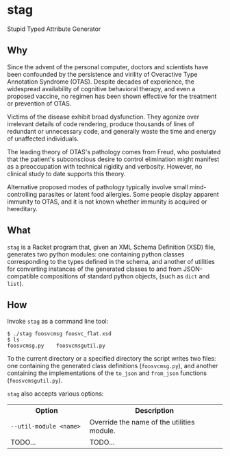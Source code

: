 stag
====
Stupid Typed Attribute Generator

Why
---
Since the advent of the personal computer, doctors and scientists have been
confounded by the persistence and virility of Overactive Type Annotation
Syndrome (OTAS). Despite decades of experience, the widespread availability
of cognitive behavioral therapy, and even a proposed vaccine, no regimen has
been shown effective for the treatment or prevention of OTAS.

Victims of the disease exhibit broad dysfunction. They agonize over
irrelevant details of code rendering, produce thousands of lines of
redundant or unnecessary code, and generally waste the time and energy of
unaffected individuals.

The leading theory of OTAS's pathology comes from Freud, who postulated that
the patient's subconscious desire to control elimination might manifest as a
preoccupation with technical rigidity and verbosity. However, no clinical
study to date supports this theory.

Alternative proposed modes of pathology typically involve small
mind-controlling parasites or latent food allergies. Some people display
apparent immunity to OTAS, and it is not known whether immunity is acquired
or hereditary.

What
----
`stag` is a Racket program that, given an XML Schema Definition (XSD) file,
generates two python modules: one containing python classes corresponding to
the types defined in the schema, and another of utilities for converting
instances of the generated classes to and from JSON-compatible compositions
of standard python objects, (such as `dict` and `list`).

How
---
Invoke `stag` as a command line tool:

    $ ./stag foosvcmsg foosvc_flat.xsd
    $ ls
    foosvcmsg.py    foosvcmsgutil.py

To the current directory or a specified directory the script writes two
files: one containing the generated class definitions (`foosvcmsg.py`), and
another containing the implementations of the `to_json` and `from_json`
functions (`foosvcmsgutil.py`).

`stag` also accepts various options:

<table>
  <tr><th>Option</th><th>Description</th></tr>
  <tr><td><pre><code>--util-module &lt;name&gt; </code></pre></td>
      <td>Override the name of the utilities module.</td></tr>
  <tr><td>TODO...</td>
      <td>TODO...</td></tr>
</table>
